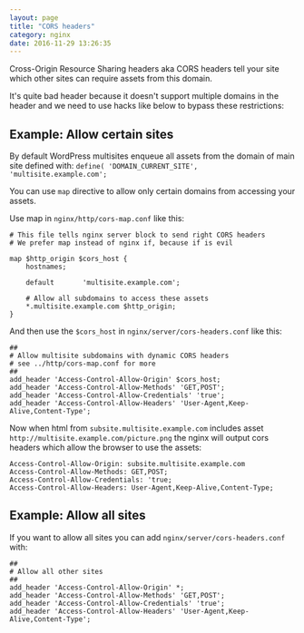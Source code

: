 ```yaml
---
layout: page
title: "CORS headers"
category: nginx
date: 2016-11-29 13:26:35
---
```


Cross-Origin Resource Sharing headers aka CORS headers tell your site which other sites can require assets from this domain.

It's quite bad header because it doesn't support multiple domains in the header and we need to use hacks like below to bypass these restrictions:

## Example: Allow certain sites

By default WordPress multisites enqueue all assets from the domain of main site defined with: `define( 'DOMAIN_CURRENT_SITE', 'multisite.example.com';`

You can use `map` directive to allow only certain domains from accessing your assets.

Use map in `nginx/http/cors-map.conf` like this:
```
# This file tells nginx server block to send right CORS headers
# We prefer map instead of nginx if, because if is evil

map $http_origin $cors_host {
    hostnames;

    default       'multisite.example.com';

    # Allow all subdomains to access these assets
    *.multisite.example.com $http_origin;
}
```

And then use the `$cors_host` in `nginx/server/cors-headers.conf` like this:
```
##
# Allow multisite subdomains with dynamic CORS headers
# see ../http/cors-map.conf for more
##
add_header 'Access-Control-Allow-Origin' $cors_host;
add_header 'Access-Control-Allow-Methods' 'GET,POST';
add_header 'Access-Control-Allow-Credentials' 'true';
add_header 'Access-Control-Allow-Headers' 'User-Agent,Keep-Alive,Content-Type';
```

Now when html from `subsite.multisite.example.com` includes asset `http://multisite.example.com/picture.png` the nginx will output cors headers which allow the browser to use the assets:
```
Access-Control-Allow-Origin: subsite.multisite.example.com
Access-Control-Allow-Methods: GET,POST;
Access-Control-Allow-Credentials: 'true;
Access-Control-Allow-Headers: User-Agent,Keep-Alive,Content-Type;
```

## Example: Allow all sites

If you want to allow all sites you can add `nginx/server/cors-headers.conf` with:
```
##
# Allow all other sites
##
add_header 'Access-Control-Allow-Origin' *;
add_header 'Access-Control-Allow-Methods' 'GET,POST';
add_header 'Access-Control-Allow-Credentials' 'true';
add_header 'Access-Control-Allow-Headers' 'User-Agent,Keep-Alive,Content-Type';
```
